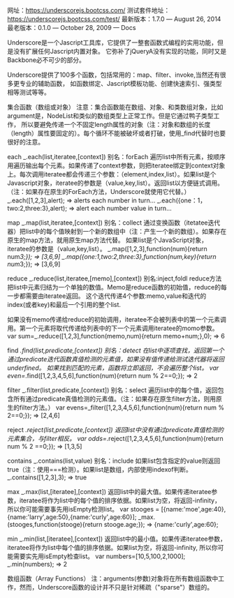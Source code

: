 网址：https://underscorejs.bootcss.com/
测试套件地址：https://underscorejs.bootcss.com/test/
最新版本：1.7.0 — August 26, 2014 
最老版本：0.1.0 — October 28, 2009 — Docs

Underscore是一个Jascript工具库，它提供了一整套函数式编程的实用功能，但是没有扩展任何Jascript内置对象。
它弥补了jQueryA没有实现的功能，同时又是Backbone必不可少的部分。

Underscore提供了100多个函数，包括常用的：map、filter、invoke,当然还有很多更专业的辅助函数，
如函数绑定、Jascript模板功能、创建快速索引、强类型相等测试等等。

集合函数（数组或对象）
注意：集合函数能在数组、对象、和类数组对象，比如argument是，NodeList和类似的数组类型上正常工作。但是它通过鸭子类型工作，
所以要避免传递一个不固定length属性的对象（注：对象和数组的长度（length）属性要固定的）。每个循环不能被破坏或者打破，使用_find代替时也要很好的注意。

each   _.each(list,iteratee,[context])  别名：forEach
遍历list中所有元素，按顺序用遍历输出每个元素。如果传递了context参数，则把iteratee绑定到context对象上。每次调用iteratee都会传递三个参数：（element,index,list）。如果list是个Javascript对象，iteratee的参数是（value,key,list）。返回list以方便链式调用。
（注：如果存在原生的ForEach方法，Underscore就使用它代替。）
_.each([1,2,3],alert);
=> alerts each number in turn...
_.each({one：1，two:2,three:3},alert);
=> alert each number value in turn...

map  _.map(list,iteratee,[context])   别名：collect
通过变换函数（itetatee迭代器）把list中的每个值映射到一个新的数组中（注：产生一个新的数组）。如果存在原生的map方法，就用原生map方法代替。
如果list是个JavaScript对象，iteratee的参数是（value,key,list）。
_.map([1,2,3],function(num){return num*3;});
=> [3,6,9]
_.map({one:1,two:2,three:3},function(num,key){return num*3;});
=> [3,6,9]

reduce  _.reduce(list,iteratee,[memo],[context])   别名:inject,foldl
reduce方法把list中元素归结为一个单独的数值。Memo是reduce函数的初始值，reduce的每一步都需要由iteratee返回。
这个迭代传递4个参数:memo,value和迭代的index(或者key)和最后一个引用的整个list.

如果没有memo传递给reduce的初始调用，iteratee不会被列表中的第一个元素调用。第一个元素将取代传递给列表中的下一个元素调用iteratee的momo参数。
var sum=_.reduce([1,2,3],function(memo,num){return memo+num;},0);
=> 6

find _.find(list,predicate,[context])  别名：detect
在list中逐项查找，返回第一个通过predicate迭代函数真值检测的元素值，如果没有值传递给测试迭代器将返回underfined。
如果找到匹配的元素，函数将立即返回，不会遍历整个list。
var even=_.find([1,2,3,4,5,6],function(num){return num % 2==0;});
=> 2

filter  _.filter(list,predicate,[context])  别名：select
遍历list中的每个值，返回包含所有通过predicate真值检测的元素值。（注：如果存在原生filter方法，则用原生的filter方法。）
var evens=_filter([1,2,3,4,5,6],function(num){return num % 2==0;});
=> [2,4,6]

reject  _.reject(list,predicate,[context])
返回list中没有通过predicate真值检测的元素集合，与filter相反。
var odds=_.reject([1,2,3,4,5,6],function(num){return num % 2 ==0;});
=> [1,3,5]

contains  _.contains(list,value)   别名：include
如果list包含指定的value则返回true（注：使用===检测）。如果list是数组，内部使用indexof判断。
_.contains([1,2,3],3);
=> true

max  _.max(list,[iteratee],[context])
返回list中的最大值。如果传递iteratee参数，iteratee将作为list中的每个值的排序依据。如果list为空，将返回-infinity，
所以你可能需要事先用isEmpty检测list。
var stooges = [{name:'moe',age:40},{name:'larry',age:50},{name:'curly',age:60}];
_max.(stooges,function(stooge){return stooge.age;});
=> {name:'curly',age:60};

min  _.min(list,[iteratee],[context])
返回list中的最小值。如果传递iteratee参数，iteratee将作为list中每个值的排序依据。如果list为空，将返回-infinity,
所以你可能需要实先用isEmpty检查list。
var numbers=[10,5,100,2,1000];
_.min(numbers);
=> 2

数组函数（Array Functions）
注：arguments(参数)对象将在所有数组函数中工作，然而，Underscore函数的设计并不只是针对稀疏（"sparse"）数组的。
